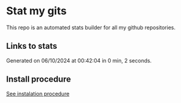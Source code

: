 # Stat my gits

This repo is an automated stats builder for all my github repositories.

## Links to stats


Generated on 06/10/2024 at 00:42:04 in 0 min, 2 seconds.

## Install procedure

[See instalation procedure](./src/install.md)
